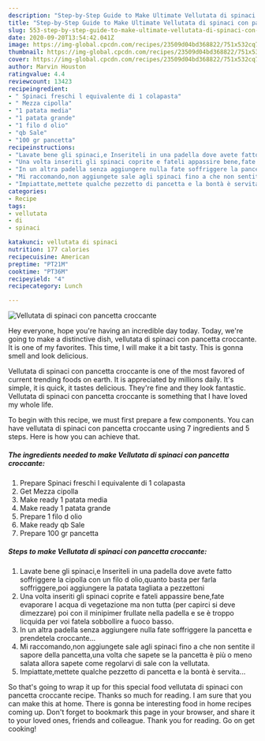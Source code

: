 ```yaml
---
description: "Step-by-Step Guide to Make Ultimate Vellutata di spinaci con pancetta croccante"
title: "Step-by-Step Guide to Make Ultimate Vellutata di spinaci con pancetta croccante"
slug: 553-step-by-step-guide-to-make-ultimate-vellutata-di-spinaci-con-pancetta-croccante
date: 2020-09-20T13:54:42.041Z
image: https://img-global.cpcdn.com/recipes/23509d04bd368822/751x532cq70/vellutata-di-spinaci-con-pancetta-croccante-recipe-main-photo.jpg
thumbnail: https://img-global.cpcdn.com/recipes/23509d04bd368822/751x532cq70/vellutata-di-spinaci-con-pancetta-croccante-recipe-main-photo.jpg
cover: https://img-global.cpcdn.com/recipes/23509d04bd368822/751x532cq70/vellutata-di-spinaci-con-pancetta-croccante-recipe-main-photo.jpg
author: Marvin Houston
ratingvalue: 4.4
reviewcount: 13423
recipeingredient:
- " Spinaci freschi l equivalente di 1 colapasta"
- " Mezza cipolla"
- "1 patata media"
- "1 patata grande"
- "1 filo d olio"
- "qb Sale"
- "100 gr pancetta"
recipeinstructions:
- "Lavate bene gli spinaci,e Inseriteli in una padella dove avete fatto soffriggere la cipolla con un filo d olio,quanto basta per farla soffriggere,poi aggiungere la patata tagliata a pezzettoni"
- "Una volta inseriti gli spinaci coprite e fateli appassire bene,fate evaporare l acqua di vegetazione ma non tutta (per capirci si deve dimezzare) poi con il minipimer frullate nella padella e se è troppo licquida per voi fatela sobbollire a fuoco basso."
- "In un altra padella senza aggiungere nulla fate soffriggere la pancetta e prendetela croccante..."
- "Mi raccomando,non aggiungete sale agli spinaci fino a che non sentite il sapore della pancetta,una volta che sapete se la pancetta è più o meno salata allora sapete come regolarvi di sale con la vellutata."
- "Impiattate,mettete qualche pezzetto di pancetta e la bontà è servita..."
categories:
- Recipe
tags:
- vellutata
- di
- spinaci

katakunci: vellutata di spinaci 
nutrition: 177 calories
recipecuisine: American
preptime: "PT21M"
cooktime: "PT36M"
recipeyield: "4"
recipecategory: Lunch

---
```



![Vellutata di spinaci con pancetta croccante](https://img-global.cpcdn.com/recipes/23509d04bd368822/751x532cq70/vellutata-di-spinaci-con-pancetta-croccante-recipe-main-photo.jpg)

Hey everyone, hope you're having an incredible day today. Today, we're going to make a distinctive dish, vellutata di spinaci con pancetta croccante. It is one of my favorites. This time, I will make it a bit tasty. This is gonna smell and look delicious.



Vellutata di spinaci con pancetta croccante is one of the most favored of current trending foods on earth. It is appreciated by millions daily. It's simple, it is quick, it tastes delicious. They're fine and they look fantastic. Vellutata di spinaci con pancetta croccante is something that I have loved my whole life.


To begin with this recipe, we must first prepare a few components. You can have vellutata di spinaci con pancetta croccante using 7 ingredients and 5 steps. Here is how you can achieve that.

<!--inarticleads1-->

##### The ingredients needed to make Vellutata di spinaci con pancetta croccante:

1. Prepare  Spinaci freschi l equivalente di 1 colapasta
1. Get  Mezza cipolla
1. Make ready 1 patata media
1. Make ready 1 patata grande
1. Prepare 1 filo d olio
1. Make ready qb Sale
1. Prepare 100 gr pancetta




<!--inarticleads2-->

##### Steps to make Vellutata di spinaci con pancetta croccante:

1. Lavate bene gli spinaci,e Inseriteli in una padella dove avete fatto soffriggere la cipolla con un filo d olio,quanto basta per farla soffriggere,poi aggiungere la patata tagliata a pezzettoni
1. Una volta inseriti gli spinaci coprite e fateli appassire bene,fate evaporare l acqua di vegetazione ma non tutta (per capirci si deve dimezzare) poi con il minipimer frullate nella padella e se è troppo licquida per voi fatela sobbollire a fuoco basso.
1. In un altra padella senza aggiungere nulla fate soffriggere la pancetta e prendetela croccante...
1. Mi raccomando,non aggiungete sale agli spinaci fino a che non sentite il sapore della pancetta,una volta che sapete se la pancetta è più o meno salata allora sapete come regolarvi di sale con la vellutata.
1. Impiattate,mettete qualche pezzetto di pancetta e la bontà è servita...




So that's going to wrap it up for this special food vellutata di spinaci con pancetta croccante recipe. Thanks so much for reading. I am sure that you can make this at home. There is gonna be interesting food in home recipes coming up. Don't forget to bookmark this page in your browser, and share it to your loved ones, friends and colleague. Thank you for reading. Go on get cooking!
